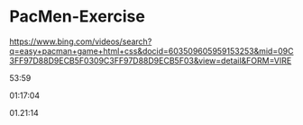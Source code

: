 # PacMen-Exercise

https://www.bing.com/videos/search?q=easy+pacman+game+html+css&docid=603509605959153253&mid=09C3FF97D88D9ECB5F0309C3FF97D88D9ECB5F03&view=detail&FORM=VIRE

53:59

01:17:04

01.21:14